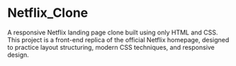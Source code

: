 # Netflix_Clone
A responsive Netflix landing page clone built using only HTML and CSS. This project is a front-end replica of the official Netflix homepage, designed to practice layout structuring, modern CSS techniques, and responsive design.
